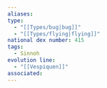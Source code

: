 ```yaml
---
aliases: 
type:
  - "[[Types/bug|bug]]"
  - "[[Types/flying|flying]]"
national dex number: 415
tags:
  - Sinnoh
evolution line:
  - "[[Vespiquen]]"
associated:
---
```

